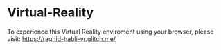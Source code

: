 # Virtual-Reality
To experience this Virtual Reality enviroment using your browser, please visit:
https://raghid-habli-vr.glitch.me/
